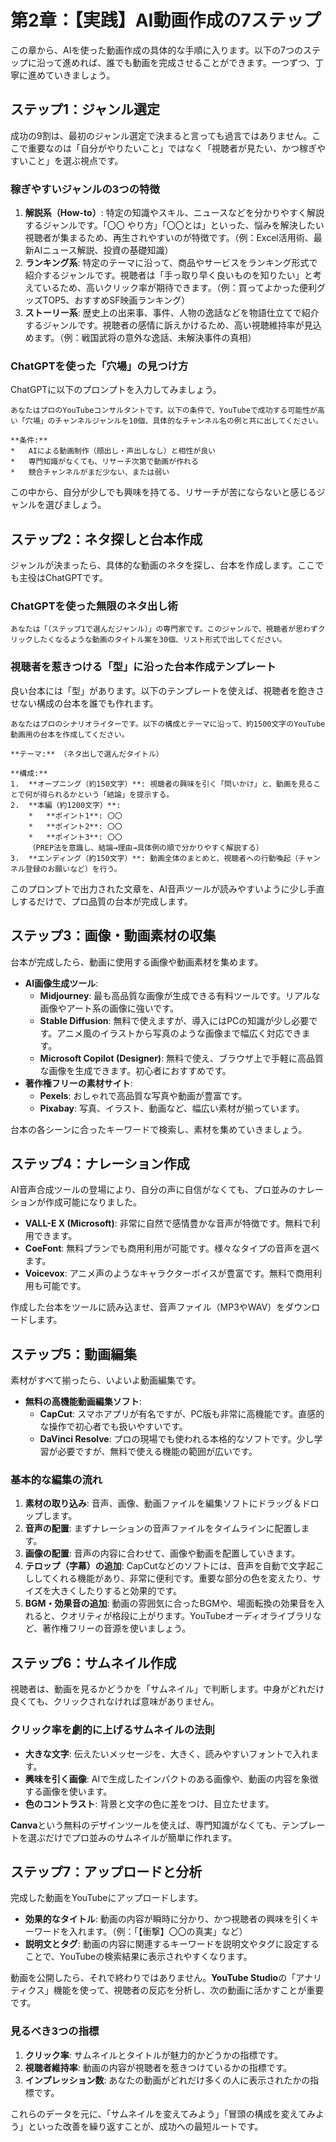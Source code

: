 # 第2章：【実践】AI動画作成の7ステップ

この章から、AIを使った動画作成の具体的な手順に入ります。以下の7つのステップに沿って進めれば、誰でも動画を完成させることができます。一つずつ、丁寧に進めていきましょう。

## ステップ1：ジャンル選定

成功の9割は、最初のジャンル選定で決まると言っても過言ではありません。ここで重要なのは「自分がやりたいこと」ではなく「視聴者が見たい、かつ稼ぎやすいこと」を選ぶ視点です。

### 稼ぎやすいジャンルの3つの特徴

1.  **解説系（How-to）**: 特定の知識やスキル、ニュースなどを分かりやすく解説するジャンルです。「〇〇 やり方」「〇〇とは」といった、悩みを解決したい視聴者が集まるため、再生されやすいのが特徴です。（例：Excel活用術、最新AIニュース解説、投資の基礎知識）
2.  **ランキング系**: 特定のテーマに沿って、商品やサービスをランキング形式で紹介するジャンルです。視聴者は「手っ取り早く良いものを知りたい」と考えているため、高いクリック率が期待できます。（例：買ってよかった便利グッズTOP5、おすすめSF映画ランキング）
3.  **ストーリー系**: 歴史上の出来事、事件、人物の逸話などを物語仕立てで紹介するジャンルです。視聴者の感情に訴えかけるため、高い視聴維持率が見込めます。（例：戦国武将の意外な逸話、未解決事件の真相）

### ChatGPTを使った「穴場」の見つけ方

ChatGPTに以下のプロンプトを入力してみましょう。

```prompt
あなたはプロのYouTubeコンサルタントです。以下の条件で、YouTubeで成功する可能性が高い「穴場」のチャンネルジャンルを10個、具体的なチャンネル名の例と共に出してください。

**条件:**
*   AIによる動画制作（顔出し・声出しなし）と相性が良い
*   専門知識がなくても、リサーチ次第で動画が作れる
*   競合チャンネルがまだ少ない、または弱い
```

この中から、自分が少しでも興味を持てる、リサーチが苦にならないと感じるジャンルを選びましょう。

## ステップ2：ネタ探しと台本作成

ジャンルが決まったら、具体的な動画のネタを探し、台本を作成します。ここでも主役はChatGPTです。

### ChatGPTを使った無限のネタ出し術

```prompt
あなたは「（ステップ1で選んだジャンル）」の専門家です。このジャンルで、視聴者が思わずクリックしたくなるような動画のタイトル案を30個、リスト形式で出してください。
```

### 視聴者を惹きつける「型」に沿った台本作成テンプレート

良い台本には「型」があります。以下のテンプレートを使えば、視聴者を飽きさせない構成の台本を誰でも作れます。

```prompt
あなたはプロのシナリオライターです。以下の構成とテーマに沿って、約1500文字のYouTube動画用の台本を作成してください。

**テーマ:** （ネタ出しで選んだタイトル）

**構成:**
1.  **オープニング（約150文字）**: 視聴者の興味を引く「問いかけ」と、動画を見ることで何が得られるかという「結論」を提示する。
2.  **本編（約1200文字）**:
    *   **ポイント1**: 〇〇
    *   **ポイント2**: 〇〇
    *   **ポイント3**: 〇〇
    （PREP法を意識し、結論→理由→具体例の順で分かりやすく解説する）
3.  **エンディング（約150文字）**: 動画全体のまとめと、視聴者への行動喚起（チャンネル登録のお願いなど）を行う。
```

このプロンプトで出力された文章を、AI音声ツールが読みやすいように少し手直しするだけで、プロ品質の台本が完成します。

## ステップ3：画像・動画素材の収集

台本が完成したら、動画に使用する画像や動画素材を集めます。

*   **AI画像生成ツール**:
    *   **Midjourney**: 最も高品質な画像が生成できる有料ツールです。リアルな画像やアート系の画像に強いです。
    *   **Stable Diffusion**: 無料で使えますが、導入にはPCの知識が少し必要です。アニメ風のイラストから写真のような画像まで幅広く対応できます。
    *   **Microsoft Copilot (Designer)**: 無料で使え、ブラウザ上で手軽に高品質な画像を生成できます。初心者におすすめです。
*   **著作権フリーの素材サイト**:
    *   **Pexels**: おしゃれで高品質な写真や動画が豊富です。
    *   **Pixabay**: 写真、イラスト、動画など、幅広い素材が揃っています。

台本の各シーンに合ったキーワードで検索し、素材を集めていきましょう。

## ステップ4：ナレーション作成

AI音声合成ツールの登場により、自分の声に自信がなくても、プロ並みのナレーションが作成可能になりました。

*   **VALL-E X (Microsoft)**: 非常に自然で感情豊かな音声が特徴です。無料で利用できます。
*   **CoeFont**: 無料プランでも商用利用が可能です。様々なタイプの音声を選べます。
*   **Voicevox**: アニメ声のようなキャラクターボイスが豊富です。無料で商用利用も可能です。

作成した台本をツールに読み込ませ、音声ファイル（MP3やWAV）をダウンロードします。

## ステップ5：動画編集

素材がすべて揃ったら、いよいよ動画編集です。

*   **無料の高機能動画編集ソフト**:
    *   **CapCut**: スマホアプリが有名ですが、PC版も非常に高機能です。直感的な操作で初心者でも扱いやすいです。
    *   **DaVinci Resolve**: プロの現場でも使われる本格的なソフトです。少し学習が必要ですが、無料で使える機能の範囲が広いです。

### 基本的な編集の流れ

1.  **素材の取り込み**: 音声、画像、動画ファイルを編集ソフトにドラッグ＆ドロップします。
2.  **音声の配置**: まずナレーションの音声ファイルをタイムラインに配置します。
3.  **画像の配置**: 音声の内容に合わせて、画像や動画を配置していきます。
4.  **テロップ（字幕）の追加**: CapCutなどのソフトには、音声を自動で文字起こししてくれる機能があり、非常に便利です。重要な部分の色を変えたり、サイズを大きくしたりすると効果的です。
5.  **BGM・効果音の追加**: 動画の雰囲気に合ったBGMや、場面転換の効果音を入れると、クオリティが格段に上がります。YouTubeオーディオライブラリなど、著作権フリーの音源を使いましょう。

## ステップ6：サムネイル作成

視聴者は、動画を見るかどうかを「サムネイル」で判断します。中身がどれだけ良くても、クリックされなければ意味がありません。

### クリック率を劇的に上げるサムネイルの法則

*   **大きな文字**: 伝えたいメッセージを、大きく、読みやすいフォントで入れます。
*   **興味を引く画像**: AIで生成したインパクトのある画像や、動画の内容を象徴する画像を使います。
*   **色のコントラスト**: 背景と文字の色に差をつけ、目立たせます。

**Canva**という無料のデザインツールを使えば、専門知識がなくても、テンプレートを選ぶだけでプロ並みのサムネイルが簡単に作れます。

## ステップ7：アップロードと分析

完成した動画をYouTubeにアップロードします。

*   **効果的なタイトル**: 動画の内容が瞬時に分かり、かつ視聴者の興味を引くキーワードを入れます。（例：「【衝撃】〇〇の真実」など）
*   **説明文とタグ**: 動画の内容に関連するキーワードを説明文やタグに設定することで、YouTubeの検索結果に表示されやすくなります。

動画を公開したら、それで終わりではありません。**YouTube Studio**の「アナリティクス」機能を使って、視聴者の反応を分析し、次の動画に活かすことが重要です。 

### 見るべき3つの指標

1.  **クリック率**: サムネイルとタイトルが魅力的かどうかの指標です。
2.  **視聴者維持率**: 動画の内容が視聴者を惹きつけているかの指標です。
3.  **インプレッション数**: あなたの動画がどれだけ多くの人に表示されたかの指標です。

これらのデータを元に、「サムネイルを変えてみよう」「冒頭の構成を変えてみよう」といった改善を繰り返すことが、成功への最短ルートです。